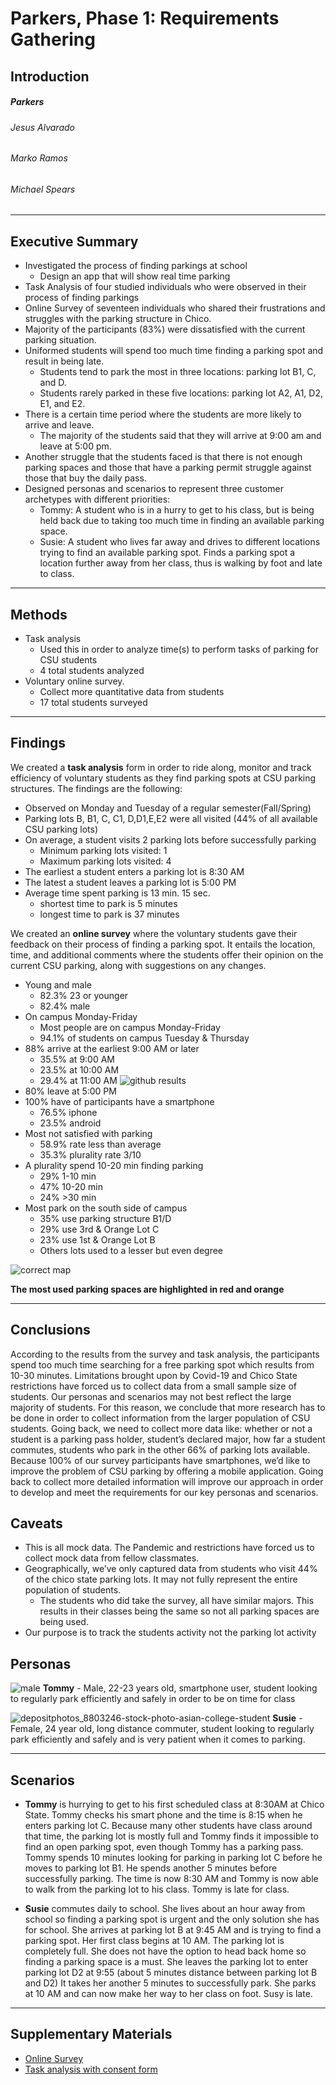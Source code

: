 # Parkers, Phase 1: Requirements Gathering
## Introduction 
##### **Parkers**
###### Jesus Alvarado
###### Marko Ramos
###### Michael Spears
***
## Executive Summary
- Investigated the process of finding parkings at school 
    - Design an app that will show real time parking 
- Task Analysis of four studied individuals who were observed in their process of finding parkings
- Online Survey of seventeen individuals who shared their frustrations and struggles with the parking structure in Chico. 
- Majority of the participants (83%) were dissatisfied with the current parking situation.
- Uniformed students will spend too much time finding a parking spot and result in being late. 
    - Students tend to park the most in three locations: parking lot B1, C, and D.
    - Students rarely parked in these five locations: parking lot A2, A1, D2, E1, and E2.
- There is a certain time period where the students are more likely to arrive and leave.
    - The majority of the students said that they will arrive at 9:00 am and leave at 5:00 pm.
- Another struggle that the students faced is that there is not enough parking spaces and those that have a parking permit struggle against those that buy the daily pass.
- Designed personas and scenarios to represent three customer archetypes with different priorities:
    - Tommy: A student who is in a hurry to get to his class, but is being held back due to taking too much time in finding an available parking space. 
    - Susie: A student who lives far away and drives to different locations trying to find an available parking spot. Finds a parking spot a location further away from her class, thus is walking by foot and late to class. 
***
## Methods
- Task analysis
    - Used this in order to analyze time(s) to perform tasks of parking for CSU students
    - 4 total students analyzed
- Voluntary online survey.
    - Collect more quantitative data from students
    - 17 total students surveyed
***
## Findings
We created a **task analysis** form in order to ride along, monitor and track efficiency of voluntary students as they find parking spots at CSU parking structures. The findings are the following:
- Observed on Monday and Tuesday of a regular semester(Fall/Spring)
- Parking lots B, B1, C, C1, D,D1,E,E2 were all visited (44% of all available CSU parking lots)
- On average, a student visits 2 parking lots before successfully parking
    - Minimum parking lots visited: 1
    - Maximum parking lots visited: 4
- The earliest a student enters a parking lot is 8:30 AM
- The latest a student leaves a parking lot is 5:00 PM
- Average time spent parking is 13 min. 15 sec.
    - shortest time to park is 5 minutes
    - longest time to park is 37 minutes

We created an **online survey** where the voluntary students gave their feedback on their process of finding a parking spot. It entails the location, time, and additional comments where the students offer their opinion on the current CSU parking, along with suggestions on any changes.
- Young and male
    - 82.3% 23 or younger
    - 82.4% male
- On campus Monday-Friday
    - Most people are on campus Monday-Friday
    - 94.1% of students on campus Tuesday & Thursday
- 88% arrive at the earliest 9:00 AM or later
    - 35.5% at 9:00 AM
    - 23.5% at 10:00 AM
    - 29.4% at 11:00 AM
    ![github results](https://user-images.githubusercontent.com/70178880/110865697-db306380-8278-11eb-978b-4f1c7b77a975.JPG)
- 80% leave at 5:00 PM
- 100% have of participants have a smartphone
    - 76.5% iphone
    - 23.5% android
- Most not satisfied with parking
    - 58.9% rate less than average
    - 35.3% plurality rate 3/10
- A plurality spend 10-20 min finding parking
    - 29% 1-10 min
    - 47% 10-20 min
    - 24% >30 min
- Most park on the south side of campus
    - 35% use parking structure B1/D
    - 29% use 3rd & Orange Lot C
    - 23% use 1st & Orange Lot B
    - Others lots used to a lesser but even degree

![correct map](https://user-images.githubusercontent.com/31253972/110868066-b6d68600-827c-11eb-99d7-2b2f01e82838.jpg)

**The most used parking spaces are highlighted in red and orange**
***
## Conclusions
According to the results from the survey and task analysis, the participants spend too much time searching for a free parking spot which results from 10-30 minutes. Limitations brought upon by Covid-19 and Chico State restrictions have forced us to collect data from a small sample size of students. Our personas and scenarios may not best reflect the large majority of students. For this reason, we conclude that more research has to be done in order to collect information from the larger population of CSU students. Going back, we need to collect more data like: whether or not a student is a parking pass holder, student’s declared major, how far a student commutes, students who park in the other 66% of parking lots available. Because 100% of our survey participants have smartphones, we’d like to improve the problem of CSU parking by offering a mobile application. Going back to collect more detailed information will improve our approach in order to develop and meet the requirements for our key personas and scenarios.

## Caveats
- This is all mock data. The Pandemic and restrictions have forced us to collect mock data from fellow classmates.
- Geographically, we’ve only captured data from students who visit 44% of the chico state parking lots. It may not fully represent the entire population of students.
    - The students who did take the survey, all have similar majors. This results in their classes being the same so not all parking spaces are being used. 
- Our purpose is to track the students activity not the parking lot activity

## Personas 
![male](https://user-images.githubusercontent.com/70178880/110866145-8b9e6780-8279-11eb-9f38-1600c2a6c71c.jpg)
**Tommy** - Male, 22-23 years old, smartphone user,  student looking to regularly park efficiently and safely in order to be on time for class

![depositphotos_8803246-stock-photo-asian-college-student](https://user-images.githubusercontent.com/70178880/110865885-2b0f2a80-8279-11eb-8903-fd68c55411da.jpg)
**Susie** - Female, 24 year old, long distance commuter, student looking to regularly park efficiently and safely and is very patient when it comes to parking.
***
## Scenarios
- **Tommy** is hurrying to get to his first scheduled class at 8:30AM at Chico State. Tommy checks his smart phone and the time is 8:15 when he enters parking lot C. Because many other students have class around that time, the parking lot is mostly full and Tommy finds it impossible to find an open parking spot, even though Tommy has a parking pass. Tommy spends 10 minutes looking for parking in parking lot C before he moves to parking lot B1. He spends another 5 minutes before successfully parking. The time is now 8:30 AM and Tommy is now able to walk from the parking lot to his class. Tommy is late for class.

- **Susie** commutes daily to school. She lives about an hour away from school so finding a parking spot is urgent and the only solution she has for school. She arrives at parking lot B at 9:45 AM and is trying to find a parking spot. Her first class begins at 10 AM. The parking lot is completely full. She does not have the option to head back home so finding a parking space is a must.  She leaves the parking lot to enter parking lot D2 at 9:55 (about 5 minutes distance between parking lot B and D2) It takes her another 5 minutes to successfully park. She parks at 10 AM and can now make her way to her class on foot. Susy is late. 
***
## Supplementary Materials
- [Online Survey](https://docs.google.com/forms/d/1P0dJLZed2vPHwAqNjujo-Jh7jZMSqEsc8xkm2_5A0VM/prefill)
- [Task analysis with consent form](https://docs.google.com/document/d/1yiP0CcfsByH6GbNYqNtrj-aVMFUumyWnIfnpJcZXZ9c/edit?usp=sharing)
